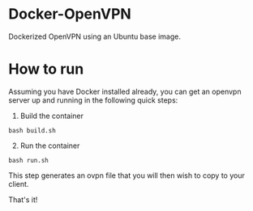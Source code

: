 # Docker-OpenVPN
Dockerized OpenVPN using an Ubuntu base image.

# How to run
Assuming you have Docker installed already, you can get an openvpn server up and running in the following quick steps:

1. Build the container
  ```
  bash build.sh
  ```

2. Run the container
  ```
  bash run.sh
  ```

This step generates an ovpn file that you will then wish to copy to your
client.

That's it! 

